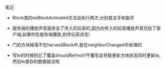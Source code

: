 笔记

- Block类的onBlockActivated方法会执行两次,分别是主手和副手

- 服务端的播放声音是除去了传入的玩家的,因为向传入的玩家播放声音交给了客户端,如果你在服务端播放,别传玩家进去!

- 门的方块掉落不在harvestBlock中,是在neighborChanged中处理的

- 写te的时候别忘了覆盖shouldRefresh!不覆写会导致更新方块状态同时更新te,然后te里存的数据就没啦
